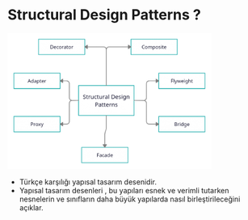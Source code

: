 # Structural Design Patterns ?

<img src="https://github.com/rasitesdmr/StructuralDesignPatterns/blob/master/image/sc1.png" width="80%" height="50%"/>


* Türkçe karşılığı yapısal tasarım desenidir.
* Yapısal tasarım desenleri , bu yapıları esnek ve verimli tutarken nesnelerin ve sınıfların daha büyük yapılarda 
nasıl birleştirileceğini açıklar.
